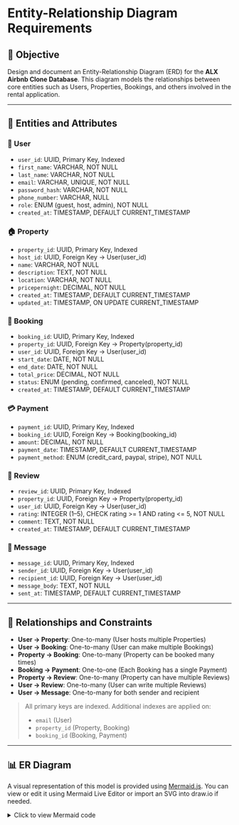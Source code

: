 # Entity-Relationship Diagram Requirements

## 📘 Objective
Design and document an Entity-Relationship Diagram (ERD) for the **ALX Airbnb Clone Database**. This diagram models the relationships between core entities such as Users, Properties, Bookings, and others involved in the rental application.

---

## 🧱 Entities and Attributes

### 🧑 User
- `user_id`: UUID, Primary Key, Indexed
- `first_name`: VARCHAR, NOT NULL
- `last_name`: VARCHAR, NOT NULL
- `email`: VARCHAR, UNIQUE, NOT NULL
- `password_hash`: VARCHAR, NOT NULL
- `phone_number`: VARCHAR, NULL
- `role`: ENUM (guest, host, admin), NOT NULL
- `created_at`: TIMESTAMP, DEFAULT CURRENT_TIMESTAMP

### 🏠 Property
- `property_id`: UUID, Primary Key, Indexed
- `host_id`: UUID, Foreign Key → User(user_id)
- `name`: VARCHAR, NOT NULL
- `description`: TEXT, NOT NULL
- `location`: VARCHAR, NOT NULL
- `pricepernight`: DECIMAL, NOT NULL
- `created_at`: TIMESTAMP, DEFAULT CURRENT_TIMESTAMP
- `updated_at`: TIMESTAMP, ON UPDATE CURRENT_TIMESTAMP

### 📆 Booking
- `booking_id`: UUID, Primary Key, Indexed
- `property_id`: UUID, Foreign Key → Property(property_id)
- `user_id`: UUID, Foreign Key → User(user_id)
- `start_date`: DATE, NOT NULL
- `end_date`: DATE, NOT NULL
- `total_price`: DECIMAL, NOT NULL
- `status`: ENUM (pending, confirmed, canceled), NOT NULL
- `created_at`: TIMESTAMP, DEFAULT CURRENT_TIMESTAMP

### 💳 Payment
- `payment_id`: UUID, Primary Key, Indexed
- `booking_id`: UUID, Foreign Key → Booking(booking_id)
- `amount`: DECIMAL, NOT NULL
- `payment_date`: TIMESTAMP, DEFAULT CURRENT_TIMESTAMP
- `payment_method`: ENUM (credit_card, paypal, stripe), NOT NULL

### 🌟 Review
- `review_id`: UUID, Primary Key, Indexed
- `property_id`: UUID, Foreign Key → Property(property_id)
- `user_id`: UUID, Foreign Key → User(user_id)
- `rating`: INTEGER (1–5), CHECK rating >= 1 AND rating <= 5, NOT NULL
- `comment`: TEXT, NOT NULL
- `created_at`: TIMESTAMP, DEFAULT CURRENT_TIMESTAMP

### 💬 Message
- `message_id`: UUID, Primary Key, Indexed
- `sender_id`: UUID, Foreign Key → User(user_id)
- `recipient_id`: UUID, Foreign Key → User(user_id)
- `message_body`: TEXT, NOT NULL
- `sent_at`: TIMESTAMP, DEFAULT CURRENT_TIMESTAMP

---

## 🔗 Relationships and Constraints

- **User → Property**: One-to-many (User hosts multiple Properties)
- **User → Booking**: One-to-many (User can make multiple Bookings)
- **Property → Booking**: One-to-many (Property can be booked many times)
- **Booking → Payment**: One-to-one (Each Booking has a single Payment)
- **Property → Review**: One-to-many (Property can have multiple Reviews)
- **User → Review**: One-to-many (User can write multiple Reviews)
- **User → Message**: One-to-many for both sender and recipient

> All primary keys are indexed. Additional indexes are applied on:
> - `email` (User)
> - `property_id` (Property, Booking)
> - `booking_id` (Booking, Payment)

---

## 📊 ER Diagram

A visual representation of this model is provided using [Mermaid.js](https://mermaid.js.org/). You can view or edit it using Mermaid Live Editor or import an SVG into draw.io if needed.

<details>
<summary>Click to view Mermaid code</summary>

```mermaid
erDiagram
  USER {
    UUID    user_id    PK
    VARCHAR first_name
    VARCHAR last_name
    VARCHAR email      UNIQUE
    VARCHAR password_hash
    VARCHAR phone_number
    ENUM    role
    TIMESTAMP created_at
  }
  PROPERTY {
    UUID    property_id   PK
    UUID    host_id       FK
    VARCHAR name
    TEXT    description
    VARCHAR location
    DECIMAL pricepernight
    TIMESTAMP created_at
    TIMESTAMP updated_at
  }
  BOOKING {
    UUID    booking_id   PK
    UUID    property_id  FK
    UUID    user_id      FK
    DATE    start_date
    DATE    end_date
    DECIMAL total_price
    ENUM    status
    TIMESTAMP created_at
  }
  PAYMENT {
    UUID    payment_id     PK
    UUID    booking_id     FK
    DECIMAL amount
    TIMESTAMP payment_date
    ENUM    payment_method
  }
  REVIEW {
    UUID    review_id    PK
    UUID    property_id  FK
    UUID    user_id      FK
    INTEGER rating
    TEXT    comment
    TIMESTAMP created_at
  }
  MESSAGE {
    UUID    message_id    PK
    UUID    sender_id     FK
    UUID    recipient_id  FK
    TEXT    message_body
    TIMESTAMP sent_at
  }

  USER ||--o{ PROPERTY   : hosts
  USER ||--o{ BOOKING    : makes
  PROPERTY ||--o{ BOOKING : has
  BOOKING ||--|| PAYMENT  : is_paid_by
  PROPERTY ||--o{ REVIEW  : receives
  USER ||--o{ REVIEW      : writes
  USER ||--o{ MESSAGE     : sends
  USER ||--o{ MESSAGE     : receives
